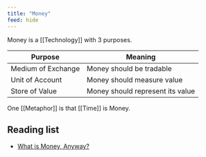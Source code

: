 ```yaml
---
title: "Money"
feed: hide
---
```


Money is a [[Technology]] with 3 purposes.

|Purpose|Meaning|
|--------|---------|
|Medium of Exchange|Money should be tradable|
|Unit of Account|Money should measure value|
|Store of Value|Money should represent its value|

One [[Metaphor]] is that [[Time]] is Money.

## Reading list

* [What is Money, Anyway?](https://www.lynalden.com/what-is-money/)
